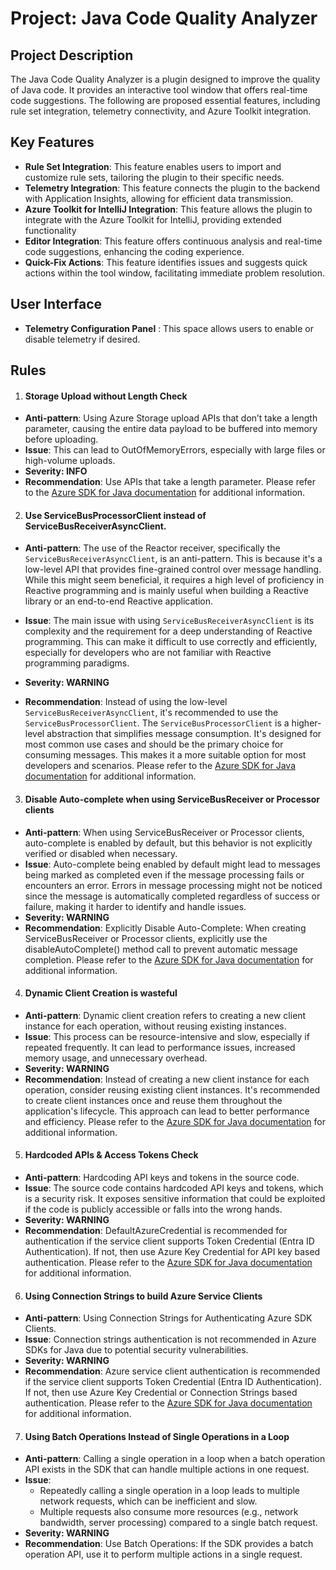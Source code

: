 # Project: Java Code Quality Analyzer

## Project Description

The Java Code Quality Analyzer is a plugin designed to improve the quality of Java code. It provides an interactive tool
window that offers real-time code suggestions. The following are proposed essential features, including rule set
integration, telemetry connectivity, and Azure Toolkit integration.

## Key Features

- **Rule Set Integration**: This feature enables users to import and customize rule sets, tailoring the plugin to their
  specific needs.
- **Telemetry Integration**: This feature connects the plugin to the backend with Application Insights, allowing for
  efficient data transmission.
- **Azure Toolkit for IntelliJ Integration**: This feature allows the plugin to integrate with the Azure Toolkit for
  IntelliJ, providing extended functionality
- **Editor Integration**: This feature offers continuous analysis and real-time code suggestions, enhancing the coding
  experience.
- **Quick-Fix Actions**: This feature identifies issues and suggests quick actions within the tool window, facilitating
  immediate problem resolution.

## User Interface

- **Telemetry Configuration Panel** : This space allows users to enable or disable telemetry if desired.

## Rules

1. #### Storage Upload without Length Check

- **Anti-pattern**: Using Azure Storage upload APIs that don’t take a length parameter, causing the entire data payload
  to be buffered into memory before uploading.
- **Issue**: This can lead to OutOfMemoryErrors, especially with large files or high-volume uploads.
- **Severity: INFO**
- **Recommendation**: Use APIs that take a length parameter. Please refer to
  the [Azure SDK for Java documentation](https://learn.microsoft.com/en-us/azure/storage/blobs/storage-blob-upload-java)
  for additional information.

2. #### Use ServiceBusProcessorClient instead of ServiceBusReceiverAsyncClient.

- **Anti-pattern**: The use of the Reactor receiver, specifically the `ServiceBusReceiverAsyncClient`, is an
  anti-pattern. This is because it's a low-level API that provides fine-grained control over message handling. While
  this might seem beneficial, it requires a high level of proficiency in Reactive programming and is mainly useful when
  building a Reactive library or an end-to-end Reactive application.

- **Issue**: The main issue with using `ServiceBusReceiverAsyncClient` is its complexity and the requirement for a deep
  understanding of Reactive programming. This can make it difficult to use correctly and efficiently, especially for
  developers who are not familiar with Reactive programming paradigms.
- **Severity: WARNING**
- **Recommendation**: Instead of using the low-level `ServiceBusReceiverAsyncClient`, it's recommended to use
  the `ServiceBusProcessorClient`. The `ServiceBusProcessorClient` is a higher-level abstraction that simplifies message
  consumption. It's designed for most common use cases and should be the primary choice for consuming messages. This
  makes it a more suitable option for most developers and scenarios.
  Please refer to
  the [Azure SDK for Java documentation](https://github.com/Azure/azure-sdk-for-java/blob/main/sdk/servicebus/azure-messaging-servicebus/README.md#when-to-use-servicebusprocessorclient)
  for additional information.

3. #### Disable Auto-complete when using ServiceBusReceiver or Processor clients

- **Anti-pattern**: When using ServiceBusReceiver or Processor clients, auto-complete is enabled by default, but this
  behavior is not explicitly verified or disabled when necessary.
- **Issue**: Auto-complete being enabled by default might lead to messages being marked as completed even if the message
  processing fails or encounters an error.
  Errors in message processing might not be noticed since the message is automatically completed regardless of success
  or failure, making it harder to identify and handle issues.
- **Severity: WARNING**
- **Recommendation**: Explicitly Disable Auto-Complete: When creating ServiceBusReceiver or Processor clients,
  explicitly use the
  disableAutoComplete() method call to prevent automatic message completion.
  Please refer to
  the [Azure SDK for Java documentation](https://learn.microsoft.com/en-us/java/api/com.azure.messaging.servicebus.servicebusclientbuilder.servicebusreceiverclientbuilder?view=azure-java-stable#com-azure-messaging-servicebus-servicebusclientbuilder-servicebusreceiverclientbuilder-disableautocomplete())
  for additional information.

4. #### Dynamic Client Creation is wasteful

- **Anti-pattern**: Dynamic client creation refers to creating a new client instance for each operation, without reusing
  existing instances.
- **Issue**: This process can be resource-intensive and slow, especially if repeated frequently. It can lead to
  performance issues, increased memory usage, and unnecessary overhead.
- **Severity: WARNING**
- **Recommendation**: Instead of creating a new client instance for each operation, consider reusing existing client
  instances.
  It's recommended to create client instances once and reuse them throughout the application's lifecycle.
  This approach can lead to better performance and efficiency.
  Please refer to
  the [Azure SDK for Java documentation](https://learn.microsoft.com/en-us/azure/developer/java/sdk/overview#connect-to-and-use-azure-resources-with-client-libraries)
  for additional information.

5. #### Hardcoded APIs & Access Tokens Check

- **Anti-pattern**: Hardcoding API keys and tokens in the source code.
- **Issue**: The source code contains hardcoded API keys and tokens, which is a security risk. It exposes sensitive
  information that could be exploited if the code is publicly accessible or falls into the wrong hands.
- **Severity: WARNING**
- **Recommendation**: DefaultAzureCredential is recommended for authentication if the service client supports Token
  Credential (Entra ID Authentication). If not, then use Azure Key Credential for API key based authentication. Please
  refer to
  the [Azure SDK for Java documentation](https://learn.microsoft.com/en-us/java/api/com.azure.identity.defaultazurecredential?view=azure-java-stable)
  for additional information.

6. #### Using Connection Strings to build Azure Service Clients

- **Anti-pattern**: Using Connection Strings for Authenticating Azure SDK Clients.
- **Issue**: Connection strings authentication is not recommended in Azure SDKs for Java due to potential security
  vulnerabilities.
- **Severity: WARNING**
- **Recommendation**: Azure service client authentication is recommended if the service client supports Token
  Credential (Entra ID Authentication). If not, then use Azure Key Credential or Connection Strings based
  authentication. Please refer to
  the [Azure SDK for Java documentation](https://learn.microsoft.com/en-us/java/api/com.azure.identity.defaultazurecredential?view=azure-java-stable)
  for additional information.

7. #### Using Batch Operations Instead of Single Operations in a Loop
- **Anti-pattern**: Calling a single operation in a loop when a batch operation API exists in the SDK that can handle multiple actions in one request.
- **Issue**: 
  - Repeatedly calling a single operation in a loop leads to multiple network requests, which can be inefficient and slow.
  - Multiple requests also consume more resources (e.g., network bandwidth, server processing) compared to a single batch request.
- **Severity: WARNING**
- **Recommendation**: Use Batch Operations: If the SDK provides a batch operation API, use it to perform multiple actions in a single request.